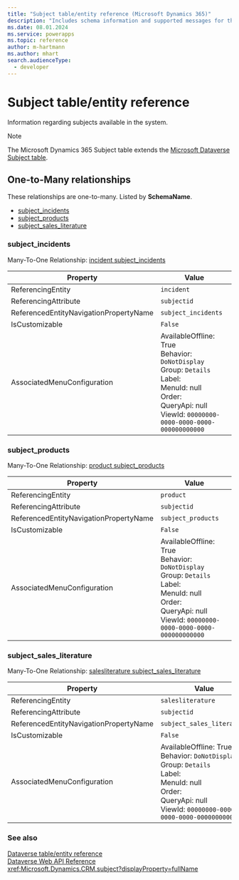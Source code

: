 ```yaml
---
title: "Subject table/entity reference (Microsoft Dynamics 365)"
description: "Includes schema information and supported messages for the Subject table/entity with Microsoft Dynamics 365."
ms.date: 08.01.2024
ms.service: powerapps
ms.topic: reference
author: m-hartmann
ms.author: mhart
search.audienceType: 
  - developer
---
```


# Subject table/entity reference

Information regarding subjects available in the system.

> [!NOTE]
> The Microsoft Dynamics 365 Subject table extends the [Microsoft Dataverse Subject table](/power-apps/developer/data-platform/reference/entities/subject).




## One-to-Many relationships

These relationships are one-to-many. Listed by **SchemaName**.

- [subject_incidents](#BKMK_subject_incidents)
- [subject_products](#BKMK_subject_products)
- [subject_sales_literature](#BKMK_subject_sales_literature)

### <a name="BKMK_subject_incidents"></a> subject_incidents

Many-To-One Relationship: [incident subject_incidents](incident.md#BKMK_subject_incidents)

|Property|Value|
|---|---|
|ReferencingEntity|`incident`|
|ReferencingAttribute|`subjectid`|
|ReferencedEntityNavigationPropertyName|`subject_incidents`|
|IsCustomizable|`False`|
|AssociatedMenuConfiguration|AvailableOffline: True<br />Behavior: `DoNotDisplay`<br />Group: `Details`<br />Label: <br />MenuId: null<br />Order: <br />QueryApi: null<br />ViewId: `00000000-0000-0000-0000-000000000000`|

### <a name="BKMK_subject_products"></a> subject_products

Many-To-One Relationship: [product subject_products](product.md#BKMK_subject_products)

|Property|Value|
|---|---|
|ReferencingEntity|`product`|
|ReferencingAttribute|`subjectid`|
|ReferencedEntityNavigationPropertyName|`subject_products`|
|IsCustomizable|`False`|
|AssociatedMenuConfiguration|AvailableOffline: True<br />Behavior: `DoNotDisplay`<br />Group: `Details`<br />Label: <br />MenuId: null<br />Order: <br />QueryApi: null<br />ViewId: `00000000-0000-0000-0000-000000000000`|

### <a name="BKMK_subject_sales_literature"></a> subject_sales_literature

Many-To-One Relationship: [salesliterature subject_sales_literature](salesliterature.md#BKMK_subject_sales_literature)

|Property|Value|
|---|---|
|ReferencingEntity|`salesliterature`|
|ReferencingAttribute|`subjectid`|
|ReferencedEntityNavigationPropertyName|`subject_sales_literature`|
|IsCustomizable|`False`|
|AssociatedMenuConfiguration|AvailableOffline: True<br />Behavior: `DoNotDisplay`<br />Group: `Details`<br />Label: <br />MenuId: null<br />Order: <br />QueryApi: null<br />ViewId: `00000000-0000-0000-0000-000000000000`|



### See also

[Dataverse table/entity reference](../about-entity-reference.md)  
[Dataverse Web API Reference](/power-apps/developer/data-platform/webapi/reference/about)   
<xref:Microsoft.Dynamics.CRM.subject?displayProperty=fullName>
